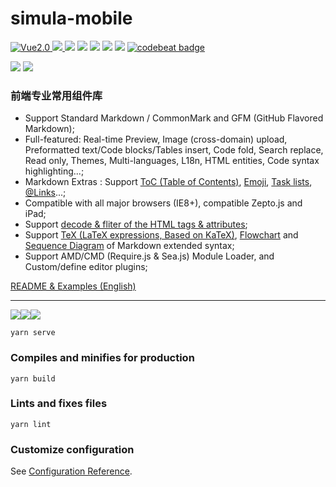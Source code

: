 # simula-mobile

<a href="https://vuejs.org/">
  <img src="https://img.shields.io/badge/vue.js-2.5-green" alt="Vue2.0">
</a>
<a href="https://travis-ci.org/onevcat/Kingfisher">
<img src="https://img.shields.io/travis/onevcat/Kingfisher/master.svg">
</a>
<a href="https://github.com/Carthage/Carthage/">
<img src="https://img.shields.io/badge/Carthage-compatible-4BC51Dsvgstyle=flat"></a>
<a href="https://swift.org/package-manager/"><img src="https://img.shields.io/badge/SPM-ready-orange.svg"></a>
<a href="http://onevcat.github.io/Kingfisher/"><img src="https://img.shields.io/cocoapods/v/Kingfisher.svg?style=flat"></a>
<a href="https://raw.githubusercontent.com/onevcat/Kingfisher/master/LICENSE"><img src="https://img.shields.io/cocoapods/l/Kingfisher.svg?style=flat"></a>
<a href="http://onevcat.github.io/Kingfisher/"><img src="https://img.shields.io/cocoapods/p/Kingfisher.svg?style=flat"></a>
<a href="https://codebeat.co/projects/github-com-onevcat-kingfisher"><img alt="codebeat badge" src="https://codebeat.co/assets/svg/badges/A-398b39-669406e9e1b136187b91af587d4092b0160370f271f66a651f444b990c2730e9.svg" /></a>

![](https://img.shields.io/github/stars/pandao/editor.md.svg)
![](https://img.shields.io/github/forks/pandao/editor.md.svg)

### 前端专业常用组件库

- Support Standard Markdown / CommonMark and GFM (GitHub Flavored Markdown);
- Full-featured: Real-time Preview, Image (cross-domain) upload, Preformatted text/Code blocks/Tables insert, Code fold, Search replace, Read only, Themes, Multi-languages, L18n, HTML entities, Code syntax highlighting...;
- Markdown Extras : Support [ToC (Table of Contents)](https://pandao.github.io/editor.md/examples/toc.html), [Emoji](https://pandao.github.io/editor.md/examples/emoji.html), [Task lists](https://pandao.github.io/editor.md/examples/task-lists.html), [@Links](https://pandao.github.io/editor.md/examples/@links.html)...;
- Compatible with all major browsers (IE8+), compatible Zepto.js and iPad;
- Support [decode & fliter of the HTML tags & attributes](https://pandao.github.io/editor.md/examples/html-tags-decode.html);
- Support [TeX (LaTeX expressions, Based on KaTeX)](https://pandao.github.io/editor.md/examples/katex.html), [Flowchart](https://pandao.github.io/editor.md/examples/flowchart.html) and [Sequence Diagram](https://pandao.github.io/editor.md/examples/sequence-diagram.html) of Markdown extended syntax;
- Support AMD/CMD (Require.js & Sea.js) Module Loader, and Custom/define editor plugins;

[README & Examples (English)](https://pandao.github.io/editor.md/en.html)
  

--------

![](https://img-1256953833.cos.ap-nanjing.myqcloud.com/readme-home.png)![](https://img-1256953833.cos.ap-nanjing.myqcloud.com/readme-home.png)![](https://img-1256953833.cos.ap-nanjing.myqcloud.com/readme-home.png)

```
yarn serve
```

### Compiles and minifies for production

```
yarn build
```

### Lints and fixes files

```
yarn lint
```

### Customize configuration

See [Configuration Reference](https://cli.vuejs.org/config/).

